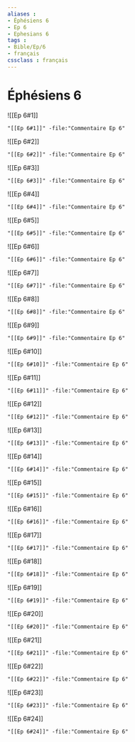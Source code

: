 ```yaml
---
aliases : 
- Éphésiens 6
- Ep 6
- Ephesians 6
tags : 
- Bible/Ep/6
- français
cssclass : français
---
```


# Éphésiens 6

![[Ep 6#1]]

```query
"[[Ep 6#1]]" -file:"Commentaire Ep 6"
```

![[Ep 6#2]]

```query
"[[Ep 6#2]]" -file:"Commentaire Ep 6"
```

![[Ep 6#3]]

```query
"[[Ep 6#3]]" -file:"Commentaire Ep 6"
```

![[Ep 6#4]]

```query
"[[Ep 6#4]]" -file:"Commentaire Ep 6"
```

![[Ep 6#5]]

```query
"[[Ep 6#5]]" -file:"Commentaire Ep 6"
```

![[Ep 6#6]]

```query
"[[Ep 6#6]]" -file:"Commentaire Ep 6"
```

![[Ep 6#7]]

```query
"[[Ep 6#7]]" -file:"Commentaire Ep 6"
```

![[Ep 6#8]]

```query
"[[Ep 6#8]]" -file:"Commentaire Ep 6"
```

![[Ep 6#9]]

```query
"[[Ep 6#9]]" -file:"Commentaire Ep 6"
```

![[Ep 6#10]]

```query
"[[Ep 6#10]]" -file:"Commentaire Ep 6"
```

![[Ep 6#11]]

```query
"[[Ep 6#11]]" -file:"Commentaire Ep 6"
```

![[Ep 6#12]]

```query
"[[Ep 6#12]]" -file:"Commentaire Ep 6"
```

![[Ep 6#13]]

```query
"[[Ep 6#13]]" -file:"Commentaire Ep 6"
```

![[Ep 6#14]]

```query
"[[Ep 6#14]]" -file:"Commentaire Ep 6"
```

![[Ep 6#15]]

```query
"[[Ep 6#15]]" -file:"Commentaire Ep 6"
```

![[Ep 6#16]]

```query
"[[Ep 6#16]]" -file:"Commentaire Ep 6"
```

![[Ep 6#17]]

```query
"[[Ep 6#17]]" -file:"Commentaire Ep 6"
```

![[Ep 6#18]]

```query
"[[Ep 6#18]]" -file:"Commentaire Ep 6"
```

![[Ep 6#19]]

```query
"[[Ep 6#19]]" -file:"Commentaire Ep 6"
```

![[Ep 6#20]]

```query
"[[Ep 6#20]]" -file:"Commentaire Ep 6"
```

![[Ep 6#21]]

```query
"[[Ep 6#21]]" -file:"Commentaire Ep 6"
```

![[Ep 6#22]]

```query
"[[Ep 6#22]]" -file:"Commentaire Ep 6"
```

![[Ep 6#23]]

```query
"[[Ep 6#23]]" -file:"Commentaire Ep 6"
```

![[Ep 6#24]]

```query
"[[Ep 6#24]]" -file:"Commentaire Ep 6"
```

